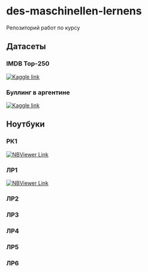 # des-maschinellen-lernens

Репозиторий работ по курсу 

## Датасеты

### IMDB Top-250 

[![Kaggle link](https://img.shields.io/badge/IMDB%20TOP%20250%20🎬%20%20(2018)-из%20Kaggle-blue?&logo=kaggle)](https://www.kaggle.com/datasets/rajugc/imdb-top-250-movies-dataset)

### Буллинг в аргентине 

[![Kaggle link](https://img.shields.io/badge/буллинг%20в%20🇦🇷%20%20(2018)-из%20Kaggle-blue?&logo=kaggle)](https://www.kaggle.com/datasets/leomartinelli/bullying-in-schools)

## Ноутбуки

### РК1

[![NBViewer Link](https://img.shields.io/badge/ЛР%20№1-Открыть-orange?&logo=jupyter)](https://nbviewer.org/github/perlinleo/do-not-bury-me-alive/blob/master/imdb.ipynb)

### ЛР1

[![NBViewer Link](https://img.shields.io/badge/ЛР%20№2-Открыть-orange?&logo=jupyter)](https://nbviewer.org/github/perlinleo/do-not-bury-me-alive/blob/master/bullying.ipynb)

### ЛР2

### ЛР3
### ЛР4

### ЛР5

### ЛР6

